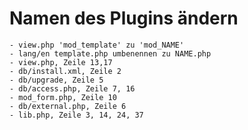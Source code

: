 # Namen des Plugins ändern
    - view.php 'mod_template' zu 'mod_NAME'
    - lang/en template.php umbenennen zu NAME.php
    - view.php, Zeile 13,17
    - db/install.xml, Zeile 2
    - db/upgrade, Zeile 5
    - db/access.php, Zeile 7, 16
    - mod_form.php, Zeile 10
    - db/external.php, Zeile 6
    - lib.php, Zeile 3, 14, 24, 37